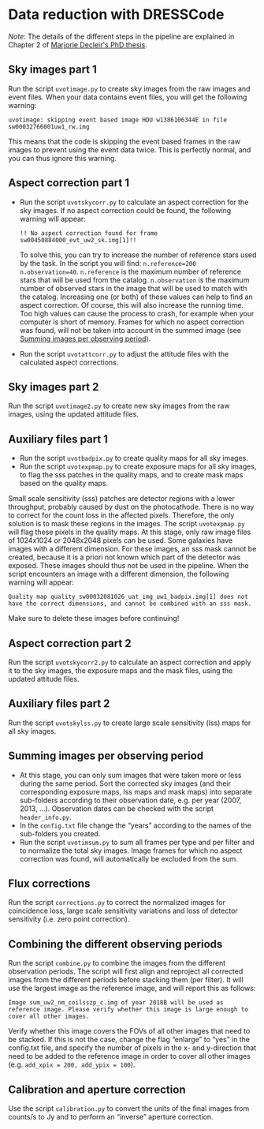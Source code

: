 # Data reduction with DRESSCode

*Note*: The details of the different steps in the pipeline are explained in Chapter 2 of [Marjorie Decleir's PhD thesis](https://biblio.ugent.be/publication/8638711).

## Sky images part 1

Run the script `uvotimage.py` to create sky images from the raw images and event files. When your data contains event files, you will get the following warning:

```
uvotimage: skipping event based image HDU w1386106344E in file sw00032766001uw1_rw.img
```

This means that the code is skipping the event based frames in the raw images to prevent using the event data twice. This is perfectly normal, and you can thus ignore this warning.

## Aspect correction part 1

- Run the script `uvotskycorr.py` to calculate an aspect correction for the sky images.
If no aspect correction could be found, the following warning will appear:

    ```
    !! No aspect correction found for frame sw00450884000_evt_uw2_sk.img[1]!!
    ```

    To solve this, you can try to increase the number of reference stars used by the task. In the script you will find: `n.reference=200 n.observation=40`. `n.reference` is the maximum number of reference stars that will be used from the catalog. `n.observation` is the maximum number of observed stars in the image that will be used to match with the catalog. Increasing one (or both) of these values can help to find an aspect correction. Of course, this will also increase the running time. Too high values can cause the process to crash, for example when your computer is short of memory. Frames for which no aspect correction was found, will not be taken into account in the summed image (see [Summing images per observing period](#summing-images-per-observing-period)).

- Run the script `uvotattcorr.py` to adjust the attitude files with the calculated aspect corrections.

## Sky images part 2

Run the script `uvotimage2.py` to create new sky images from the raw images, using the updated attitude files.

## Auxiliary files part 1

- Run the script `uvotbadpix.py` to create quality maps for all sky images.
- Run the script `uvotexpmap.py` to create exposure maps for all sky images, to flag the sss patches in the quality maps, and to create mask maps based on the quality maps.

Small scale sensitivity (sss) patches are detector regions with a lower throughput, probably caused by dust on the photocathode. There is no way to correct for the count loss in the affected pixels. Therefore, the only solution is to mask these regions in the images. The script `uvotexpmap.py` will flag these pixels in the quality maps. At this stage, only raw image files of 1024x1024 or 2048x2048 pixels can be used. Some galaxies have images with a different dimension. For these images, an sss mask cannot be created, because it is a priori not known which part of the detector was exposed. These images should thus not be used in the pipeline. When the script encounters an image with a different dimension, the following warning will appear:

```
Quality map quality_sw00032081026_uat_img_uw1_badpix.img[1] does not have the correct dimensions, and cannot be combined with an sss mask.
```

Make sure to delete these images before continuing!

## Aspect correction part 2

Run the script `uvotskycorr2.py` to calculate an aspect correction and apply it to the sky images, the exposure maps and the mask files, using the updated attitude files.

## Auxiliary files part 2

Run the script `uvotskylss.py` to create large scale sensitivity (lss) maps for all sky images.

## Summing images per observing period

- At this stage, you can only sum images that were taken more or less during the same period. Sort the corrected sky images (and their corresponding exposure maps, lss maps and mask maps) into separate sub-folders according to their observation date, e.g. per year (2007, 2013, …). Observation dates can be checked with the script `header_info.py`.
- In the `config.txt` file change the “years” according to the names of the sub-folders you created.
- Run the script `uvotimsum.py` to sum all frames per type and per filter and to normalize the total sky images. Image frames for which no aspect correction was found, will automatically be excluded from the sum.

## Flux corrections

Run the script `corrections.py` to correct the normalized images for coincidence loss, large scale sensitivity variations and loss of detector sensitivity (i.e. zero point correction).

## Combining the different observing periods

Run the script `combine.py` to combine the images from the different observation periods. The script will first align and reproject all corrected images from the different periods before stacking them (per filter). It will use the largest image as the reference image, and will report this as follows:

```
Image sum_uw2_nm_coilsszp_c.img of year 2018B will be used as reference image. Please verify whether this image is large enough to cover all other images.
```

Verify whether this image covers the FOVs of all other images that need to be stacked. If this is not the case, change the flag “enlarge” to “yes” in the config.txt file, and specify the number of pixels in the x- and y-direction that need to be added to the reference image in order to cover all other images (e.g. `add_xpix = 200, add_ypix = 100`).

## Calibration and aperture correction

Use the script `calibration.py` to convert the units of the final images from counts/s to Jy and to perform an “inverse” aperture correction.

